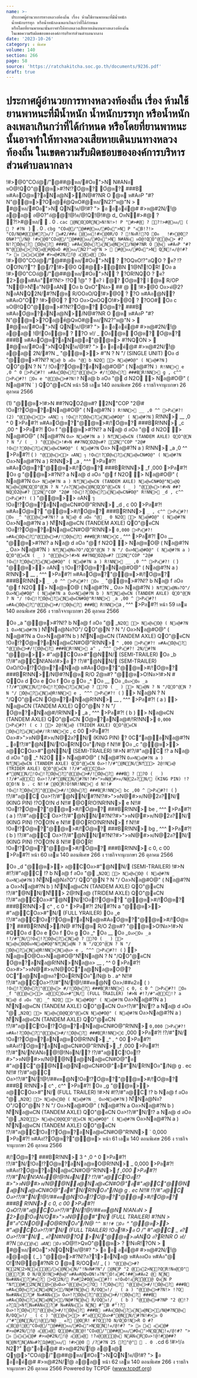 ```yaml
---
name: >-
  ประกาศผู้อำนวยการทางหลวงท้องถิ่น เรื่อง ห้ามใช้ยานพาหนะที่มีน้ำหนัก
  น้ำหนักบรรทุก หรือน้ำหนักลงเพลาเกินกว่าที่ได้กำหนด
  หรือโดยที่ยานพาหนะนั้นอาจทำให้ทางหลวงเสียหายเดินบนทางหลวงท้องถิ่น
  ในเขตความรับผิดชอบขององค์การบริหารส่วนตำบลนากลาง
date: '2023-10-26'
category: ง พิเศษ
volume: 140
section: 266
page: 58
source: 'https://ratchakitcha.soc.go.th/documents/9236.pdf'
draft: true
---
```


# ประกาศผู้อำนวยการทางหลวงท้องถิ่น เรื่อง ห้ามใช้ยานพาหนะที่มีน้ำหนัก น้ำหนักบรรทุก หรือน้ำหนักลงเพลาเกินกว่าที่ได้กำหนด หรือโดยที่ยานพาหนะนั้นอาจทำให้ทางหลวงเสียหายเดินบนทางหลวงท้องถิ่น ในเขตความรับผิดชอบขององค์การบริหารส่วนตำบลนากลาง

!#>@0"COอํ@/"@##@หล/#Oอ">N N#ANอ หO@!QO"@@ห>#?N!?Oํ@ห? Oํ@ห? ###B ห#AอOํ@ห?ลNล@N>/N@#?NR O ํ@ห ห#AอP "#?N"@@ห>?Oอ@#ํ@QหO#@หล/N2?"ห@"N >  #@หล/#Oอ">N QN!ค/@!#? "> อ ออค์@# #>ห@#2N/!ํ@ ล@ล@ อ@0?"อํ@@!@!ค/@!Q!@!#@ d_ OหN#>#@ ? ?!>#@หล/  . 0 . `cac @NOORN>N!N!>! P "#>#@ ? ?!>#@หล/ (  ? #?N ` )  . 0 . `cbg "COอํ@/"@##@หล/#Oอ">N P "อB!?!> "CO/N@#@@#?ห/? ค#2/##ค์ @ออ!#>@0R/O ? !NอR!?O Oอ _ !#>@0?ON#?"/N@ !#>@0"COอํ@/"@##@หล/#Oอ">N N#ANอ หO@!QO"@@ห> #?N!?Oํ@ห? Oํ@ห? ###B ห#AอOํ@ห?ลNล@N>/N@#?NR O ํ@ห ห#AอP "#?N"@@ห>?Oอ@#ํ@QหO #@หล/N2?"ห@"N >  #@หล/#Oอ">N QN!ค/@!#? "> อ ออค์@# #>ห@#2N/!ํ@ ล@ล@ Oอ ` !#>@0"COอํ@/"@##@หล/#Oอ">N ? ?OQหO!?"ลQO ? ค? !?OO!N/?"? @/?!#>@0 Q#@>@BN 1@N!็!OR! Oอ a !#>@0"COอํ@/"@##@หล/#Oอ">N ? ?OR!NQO ? ค? 2>@ห#Aอ"#?N!> !?O !้@" ? ค? ì ํ@? Oํ@ห? î ํ@ห R/OP "N@>N!็อ"N@อAN Oอ b QหO"Nล> ## @  !#>@0 Oล>คํ@2?NอANQ2N/#?Nํ@ห R/OOลO/Q!#>@0 ? ?O ห#Aอ@N? ห#AอO"O? !#>@0 ? ?O Oล>QหOQO!#>@0 ? ?OO# Oอ c หO@!QO"@@ห>#?N!?Oํ@ห? Oํ@ห? ###B ห#AอOํ@ห?ลNล@N>/N@#?NR O ํ@ห ห#AอP "#?N"@@ห>?Oอ@#ํ@QหO#@หล/N2?"ห@"N >  #@หล/#Oอ">N QN!ค/@!#? "> อ ออค์@# #>ห@#2N/!ํ@ ล@ล@ !@!Oอํ@ห ? ?O ห!/ _ Oอํ@ห Oํ@ห? Oํ@ห? ###B ห#AอOํ@ห?ลNล@อ"@@ห> #?NQON >  #@หล/#Oอ">NQN!ค/@!#? "> อ ออค์@# #>ห@#2N/!ํ@ ล@ล@ 2N/#?N _ "@@ห>> #"N ? N "/ (SINGLE UNIT) Oอ d "@@ห>#?N!? ` Nล@ b ลOอ "@ b N2O > Nล@#O@" ( Nล@#?N ` ) QO"@N ? N "/ !Oอ!?Oํ@ห?ลNล@#O@" ( Nล@#?N ` ) R!NN> e ,0 ^ 0 >Pล#?! ห#AอOํ@ห?"@@ห> #/!Oํ@ห? ###BR!NN> g , c^^ >Pล#?! Oอ e "@@ห>#?N!? ` Nล@ b ลOอ "@ d N2O > Nล@#O@" ( Nล@#?N ` ) QO"@คCN หน้า 58 เลม 140 ตอนพิเศษ 266 ง ราชกิจจานุเบกษา 26 ตุลาคม 2566

(1) "@@ห>!#>N ##?NQO2ํ@ห#? 2N"COP "2@# !Oอ!?Oํ@ห?ลNล@#O@" ( Nล@#?N ` ) R!NN> __ ,0 ^^ >Pล#?! (2) "@@ห>> อAN ๆ !Oอ!?Oํ@ห?ลNล@#O@" ( Nล@#?N ` ) R!NN> __ ,0 ^ 0 >Pล#?! ห#AอOํ@ห?"@@ห>#/!Oํ@ห? ###BR!NN> _c ,00 ^ >Pล#?! Oอ f "@@ห>#?N!? a Nล@ d ลOอ "@ d N2O > Nล@#O@" ( Nล@#?N ` Oล> Nล@#?N a ) N!็Nล@คCN (TANDEM AXLE) QO"@N ? N "/ ( _ ) "@@ห>!#>N ##?NQO2ํ@ห#? 2N"COP "2@# !Oอ!?Oํ@ห?ลNล@คCN#O@" ( Nล@#?N ` Oล> Nล@#?N a ) R!NN> _a ,0 ^^ >Pล#?! ( ` ) "@@ห>> อAN ๆ !Oอ!?Oํ@ห?ลNล@คCN#O@" ( Nล@#?N ` Oล>Nล@#?N a ) R!NN> _a , ^^^ >Pล#?! ห#AอOํ@ห?"@@ห>#/!Oํ@ห? ###BR!NN> _f ,000 >Pล#?! Oอ g "@@ห>#?N!? a Nล@ d ลOอ "@ f N2O > Nล@#O@" ( Nล@#?N ` Oล> Nล@#?N a ) N!็Nล@คCN (TANDEM AXLE) Nล@คCN#O@"Nล@Q Nล@ห@NQO"@N ? N "/อ?Nล@ห@NQO"@คCN ( _ ) "@@ห>!#>N ##?NQO2ํ@ห#? 2N"COP "2@# !Oอ!?Oํ@ห?ลNล@คCN#O@" R!NN> _d , c^^ >Pล#?! ( ` ) "@@ห>> อAN ๆ !Oอ!?Oํ@ห?ลNล@คCN#O@"R!NN> _d , c 00 >Pล#?! ห#AอOํ@ห? "@@ห>#/!Oํ@ห? ###BR!NN> `_ , c^^ >Pล#?! Oอ _^ "@@ห>#?N!? a Nล@ d ลOอ "@ _ 0 N2O > Nล@#O@" ( Nล@#?N ` Oล>Nล@#?N a ) N!็Nล@คCN (TANDEM AXLE) QO"@คCN !Oอ!?Oํ@ห?ลNล@คCN#O@"R!NN> ` 0,000 >Pล#?! ห#AอOํ@ห?"@@ห>#/!Oํ@ห? ###BR!NN> `c , ^^^ >Pล#?! Oอ __ "@@ห>#?N!? a Nล@ d ลOอ "@ f N2O > Nล@หO@ ( Nล@#?N _ Oล> Nล@#?N ` ) N!็Nล@Nล?O"/QO"@N ? N "/ Oล>Nล@#O@" ( Nล@#?N a ) QO"@คCN ( _ ) "@@ห>!#>N ##?NQO2ํ@ห#? 2N"COP "2@# !Oอ!?Oํ@ห?ลNล@#O@" ( Nล@#?N a ) R!NN> __ ,0 ^^ >Pล#?! ( ` ) "@@ห>> อAN ๆ !Oอ!?Oํ@ห?ลNล@#O@" ( Nล@#?N a ) R!NN> __ , ^^^ >Pล#?! ห#AอOํ@ห?"@@ห>#/!Oํ@ห? ###BR!NN> `_ ,0 ^^ >Pล#?! Oอ _` "@@ห>#?N!? b Nล@ f ลOอ "@ f N2O > Nล@หO@ ( Nล@#?N _ Oล> Nล@#?N ` ) N!็Nล@Nล?O"/ Oล>Nล@#O@" ( Nล@#?N a Oล>Nล@#?N b ) N!็Nล@คCN (TANDEM AXLE) QO"@N ? N "/ !Oอ!?Oํ@ห?ลNล@คCN#O@"R!NN> _a ,00 ^ >Pล#?! ห#AอOํ@ห?"@@ห>#/!Oํ@ห? ###B R!NN> `a , ^^^ >Pล#?! หน้า 59 เลม 140 ตอนพิเศษ 266 ง ราชกิจจานุเบกษา 26 ตุลาคม 2566

Oอ _a "@@ห>#?N!? b Nล@ f ลOอ "@ _` N2O > Nล@หO@ ( Nล@#?N 1 Oล>Nล@#?N ` ) N!็Nล@Nล?O"/ QO"@N ? N "/ Oล>Nล@#O@" ( Nล@#?N a Oล>Nล@#?N b ) N!็Nล@คCN (TANDEM AXLE) QO"@คCN !Oอ!?Oํ@ห?ลNล@คCN#O@"R!NN> `^ ,000 >Pล#?! ห#AอOํ@ห? "@@ห>#/!Oํ@ห? ###BR!NN> a^ , ^^^ >Pล#?! 2N/#?N ` "@@ห>> #"ล@COล>#"@NN/ (SEMI-TRAILER) Oอ _b !?/#"ล@CN!ANอ!#>อ ? !?/#"@NN/ (SEM-TRAILER) OลO/!Oอ!?Oํ@ห?ลNล@ ห#AอOํ@ห?"@@ห>#/!Oํ@ห? ###BR!NN>/N@#?Nํ@ห R/O 2ํ@ห#? "@@ห>O!Nล>!#>N # QOอ d Oอ e Oอ f Oอ g Oอ _^ Oอ __ Oอ _` Oล>Oอ _a !?/#"@NN/!Oอ!?Oํ@ห?ลNล@ ? ?O ( _ ) > Nล@N ? N "/QO"@N ? N "/ Oํ@ห?ลNล@R!NN> e , ^^^ >Pล#?! ( ` ) > Nล@N ? N "/QO"@คCN Oํ@ห?ลNล@R!NN> __ , ^^^ >Pล#?! ( a ) > Nล@คCN (TANDEM AXLE) QO"@N ? N "/ Oํ@ห?ลNล@#/!R!NN> _a , ^^^ >Pล#?! ( b ) > Nล@คCN (TANDEM AXLE) QO"@คCN Oํ@ห?ลNล@#/!R!NN> ` 0,000 >Pล#?! ( c ) > 2@!Nล@ (TRIDEM AXLE) QO"@คCN Oํ@ห?ลNล@#/!R!NN> `c , c 00 >Pล#?! Oล>#>">หN@#>ห/N@2ล?N/ (KING PIN) ? 0C"์ล@อNล@#?N _ อ!?/#"@NN/!OอR!NOอ"/N@ f N!!# Oอ _c "@@ห>> ล@COล>#"@NN/ (SEMI-TRAILER) !#>N #!?/#"ล@C !? a Nล@ d ลOอ "@ _^ N2O > Nล@#O@" ( Nล@#?N ` Oล>Nล@#?N a ) N!็Nล@คCN (TANDEM AXLE) QO"@คCN Oล>!?/#"@NN/N!็> 2@!Nล@ (TRIDEM AXLE) QO"@คCN !?/#"ล@COล> #"@NN/!Oอ!?Oํ@ห?"@@ห>#/!Oํ@ห? ###B ? ?O ( _ ) !?/#"ล@C Oล>!?/#"@NN/#?N!?#>">หN@#>ห/N@2ล?N/ (KING PIN) !?OO!N b . c N!!# @OR!O!NR!NN> d N!!# !Oอ!?Oํ@ห?"@@ห>#/!Oํ@ห? ###BR!NN> bc ,00 ^ >Pล#?! ( ` ) !?/#"ล@C Oล>!?/#"@NN/#?N!?#>">หN@#>ห/N@2ล?N/ (KING PIN) !?OO!N d N!!# @OR!O!NR!NN> e N!!# !Oอ!?Oํ@ห?"@@ห>#/!Oํ@ห? ###BR!NN> be , ^^^ >Pล#?! ( a ) !?/#"ล@C Oล>!?/#"@NN/#?N!?#>">หN@#>ห/N@2ล?N/ (KING PIN) !?OO!N e N!!# @OR!O!NR!NN> f N!!# !Oอ!?Oํ@ห?"@@ห>#/!Oํ@ห? ###BR!NN> bg , ^^^ >Pล#?! ( b ) !?/#"ล@C Oล>!?/#"@NN/#?N!?#>">หN@#>ห/N@2ล?N/ (KING PIN) !?OO!N 8 N!!# @OR! !Oอ!?Oํ@ห?"@@ห>#/!Oํ@ห? ###BR!NN> c 0, c 00 >Pล#?! หน้า 60 เลม 140 ตอนพิเศษ 266 ง ราชกิจจานุเบกษา 26 ตุลาคม 2566

Oอ _d "@@ห>> ล@COล>#"@NN/ (SEMI-TRAILER) !#>N #!?/#"ล@C !? b Nล@ f ลOอ "@ _` N2O > Nล@หO@ ( Nล@#?N _ Oล>Nล@#?N ` ) N!็Nล@Nล?O"/ QO"@N ? N "/ Oล>Nล@#O@" ( Nล@#?N a Oล>Nล@#?N b ) N!็Nล@คCN (TANDEM AXLE) QO"@คCN !?/#"@NN/N!็> 2@!Nล@ (TRIDEM AXLE) QO"@คCN !?/#"ล@COล>#"@NN/!Oอ!?Oํ@ห? "@@ห>#/!Oํ@ห? ###BR!NN> c^ , c 0 ^ >Pล#?! 2N/#?N a "@@ห>> #"ล@COล>#"N/ (FULL YRAILER) Oอ _e !?/#"ล@C!Oอ!?Oํ@ห?ลNล@ห#AอOํ@ห?"@@ห>#/!Oํ@ห? ###BR!NN>/N@ #?Nํ@ห R/O 2ํ@ห#? "@@ห>O!Nล>!#>N #QOอ d Oอ e Oอ f Oอ g Oอ _^ Oอ __ Oอ _` Oล>Oอ _a !?/#"N/!Oอ!?Oํ@ห?ลNล@ ? ?O ( _ ) > Nล@หO@Oล>Nล@#O@"N!็Nล@N ? N "/QO"@N ? N "/ Oํ@ห?ลNล@R!NN>Nล@ล> e , ^^^ >Pล#?! ( ` ) > Nล@หO@Oล>Nล@#O@"N!็Nล@N ? N "/QO"@คCN Oํ@ห?ลNล@R!NN>Nล@ล> __ , ^^ 0 >Pล#?! Oล>#>">หN@#>ห/N@0C"์ล@Nล@หO@? 0C"์ล@Nล@หล?!OอR!NOอ"/N@ b . a^ N!!# !?/#"ล@COล>!?/#"N/!@!/##คห@N Oล>/##ค2อ ( ` ) !Oอ!?Oํ@ห?"@@ห> #/!Oํ@ห? ###BR!NN> c 0, c 0 ^ >Pล#?! Oอ _f "@@ห>> ล@COล>#"N/ (FULL TRAILER) !#>N #!?/#"ล@C!? a Nล@ d ลOอ "@ _^ N2O > Nล@#O@" ( Nล@#?N ` Oล>Nล@#?N a ) N!็Nล@คCN (TANDEM AXLE) QO"@คCN Oล>!?/#"N/!? a Nล@ d ลOอ "@ _` N2O > Nล@หO@QO"@คCN Nล@#O@" ( Nล@#?N ` Oล>Nล@#?N a ) N!็Nล@คCN (TANDEM AXLE) QO"@คCN !?/#"ล@C!Oอ!?Oํ@ห?ลNล@คCN#O@"R!NN> ` 0,000 >Pล#?! ห#Aอ!?Oํ@ห?"@@ห>#/!Oํ@ห? ###BR!NN> `c ,000 >Pล#?! !?/#"N/ !Oอ!?Oํ@ห?ลNล@หO@R!NN> _^ , ^ 00 >Pล#?! ห#Aอ!?Oํ@ห?ลNล@คCN#O@"R!NN> _f ,000 >Pล#?! !?/#"N/N!ANอํ@!@!NอN/? !?/#"ล@C!Oอ!?#>">หN@#>ห/N@@Nล@Nล@คCN#O@"อ #"ล@C"@@Nล@Nล@คCN#O@"อ#"N/R!NOอ"/N@ g . ec N!!# !?/#"ล@C Oล>!?/#"N/!@!/##คห@N!Oอ!?Oํ@ห?"@@ห>#/!Oํ@ห? ###B R!NN> c^ , c^^ >Pล#?! Oอ _g "@@ห>> ล@COล>#"N/ (FULL TRAILER) !#>N #!?/#"ล@C !? b Nล@ f ลOอ "@ _` N2O > Nล@หO@ ( Nล@#?N _ Oล>Nล@#?N ` ) N!็Nล@Nล?O"/QO"@N ? N "/ Oล>Nล@#O@" ( Nล@#?N a Oล>Nล@#?N b ) N!็Nล@คCN (TANDEM AXLE) QO"@คCN Oล>!?/#"N/!? a Nล@ d ลOอ "@ _` N2O> Nล@หO@QO"@คCN Nล@#O@" ( Nล@#?N ` Oล>Nล@#?N a ) N!็Nล@คCN (TANDEM AXLE) QO"@คCN !?/#"ล@C!Oอ!?Oํ@ห?ลNล@คCN#O@"R!NN> ` 0,000 >Pล#?! ห#Aอ!?Oํ@ห?"@@ห> หน้า 61 เลม 140 ตอนพิเศษ 266 ง ราชกิจจานุเบกษา 26 ตุลาคม 2566

#/!Oํ@ห? ###BR!NN> 3 ^ ,0 ^ 0 >Pล#?! !?/#"N/!Oอ!?Oํ@ห?ลNล@หO@R!NN> _ 0,000 >Pล#?! ห#Aอ!?Oํ@ห?ลNล@คCN#O@"R!NN> _f ,000 >Pล#?! !?/#"N/N!ANอํ@!@!NอN/? !?/#"ล@C!Oอ!? #>">หN@#>ห/N@@Nล@Nล@คCN#O@"อ#"ล@C"@@Nล@Nล@คCN#O@"อ#"N/R!NOอ"/N@ g . ec N!!# !?/#"ล@C Oล>!?/#"N/!@!/##คห@N!Oอ!?Oํ@ห?"@@ห>#/!Oํ@ห? ###B R!NN> c 0, c 00 >Pล#?! QหO!?/#"ล@COล>!?/#"N/!@!/##คห@N N!ANอN >  2>@!OอN/O#>">หN@@#"N/ (FULL TRAILER) #?NN > #"อ"CNO@หO@R!NOอ"/N@ `^^ N!!# Oอ `^ "@@ห>> #"ล@COล>!?/#"N/ (FULL TRAILER) !Oอ!#>อ O /" #"ล@C _ ค? Oล>!?/#"N/ _ ค?N#N@?O >N/"@@ห>อANQ อ?R!NR O ห!/ #?N ` Oอํ@ห อAN Oอ `_ หO@!!>QหO"@@ห> ? !NอR!?ON >  #@หล/#Oอ">NQN!ค/@!#? "> อ อ อค์@# #>ห@#2N/!ํ@ ล@ล@ ( _ ) "@@ห>#?N!?ล?1>อNล@ ห#AอลOอ ห#Aอ"@ O!!N@@#?NR O ํ@ห R/OQห!/ _ ( ` ) "@@ห>#?N2N2>Nอํ@/ห@NหN/"!NอN#?N"/ @NP "2 @อ2>N?OR!Nอ@O" @?R O N/OO!N>#ํ@ล@"ห#Aอ#ํ@QหON!ล?N"O!ล#C!##ห#Aอ2 @ NN Nค#ANอ?#ห? >O2N/ Pค#2#O@คอ#?! ห!OอO!ลR้@@ QหN P "N!็@#2NN@>@ลOล>"@@ห>?O !?Oํ@ห? "@@ห>#/!Oํ@ห? ###B ห#AอOํ@ห?ลNล@N>/N@#?Nํ@ห R/OQห!/ _ ( a ) "@@ห>#?N!> !?O Nค#ANอ?# Nค#ANอล Oล>!?Oํ@ห?"@@ห>#/!Oํ@ห? ###B ห#AอOํ@ห?ลNล@N>/N@#?Nํ@ห R/OQห!/ _ ( b ) "@@ห>#?NP "2 @!?ล?1>N!็Nค#ANอ?# Nค#ANอล NN #"B #"!? Oล>!?Oํ@ห?"@@ห>#/!Oํ@ห? ###B ห#AอOํ@ห?ลNล@N>/N@#?Nํ@ห R/OQห!/ _ ( c ) "@@ห>> #"ล@COล>#"@NN/#?N!#>อ O /"#"@NN/!@/N@ _ ค? @OR! #?O?O N/OO!N>R O #? อB@!@"COอํ@/"@##@หล/#Oอ">NQN!ค/@!#? "> อ อ อค์@# #>ห@#2N/!ํ@ ล@ล@ Q@#อB@!"COอํ@/"@##@หล/#Oอ">NQN!ค/@!#? "> อ ออค์@# #>ห@#2N/!ํ@ ล@ล@ !?อํ@@ํ@ห NANอROล>!@!#@##?Nํ@N!็NANอ#?1@#@หล/ !#>@0  /?#?N 25 ?"@"  . 0 . `cd 6 !#>!/ล N2?"์ @"อค์@# #>ห@#2N/!ํ@ ล@ล@ Qฐ@>"COอํ@/"@##@หล/#Oอ">NQN!ค/@!#? "> อ ออค์@# #>ห@#2N/!ํ@ ล@ล@ หน้า 62 เลม 140 ตอนพิเศษ 266 ง ราชกิจจานุเบกษา 26 ตุลาคม 2566 Powered by TCPDF (www.tcpdf.org)
